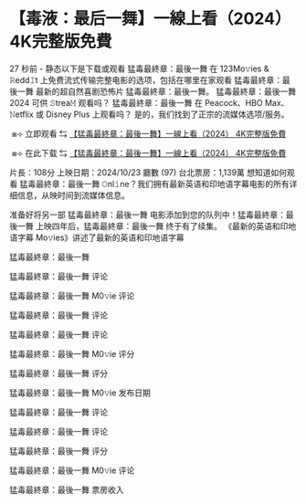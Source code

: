 # 【毒液：最后一舞】一線上看（2024） 4K完整版免費

27 秒前 - 静态以下是下载或观看 猛毒最終章：最後一舞 在 123Mo𝚟ies & 𝚁edd𝙸t 上免费流式传输完整电影的选项，包括在哪里在家观看 猛毒最終章：最後一舞 最新的超自然喜剧恐怖片 猛毒最終章：最後一舞。 猛毒最終章：最後一舞 2024 可供 𝚂trea𝙼 观看吗？ 猛毒最終章：最後一舞 在 Peacock、HBO Max、𝙽etflix 或 Disney Plus 上观看吗？ 是的，我们找到了正宗的流媒体选项/服务。

</p><p></p><p>&nbsp;⧆⟢ 立即观看 ⇆ <a href="https://t.co/bH33sYL2aR"> 【猛毒最終章：最後一舞】一線上看（2024） 4K完整版免費</a></p><p></p><p></p><p></p><p>

</p><p></p><p>&nbsp;⧆⟢ 在此下载 ⇆ <a href="https://t.co/bH33sYL2aR"> 【猛毒最終章：最後一舞】一線上看（2024） 4K完整版免費</a></p><p></p><p></p><p></p><p>

</p><p></p><p> 片長：108分 上映日期：2024/10/23 廳數 (97) 台北票房：1,139萬 想知道如何观看 猛毒最終章：最後一舞 𝙾nl𝚒ne？我们拥有最新英语和印地语字幕电影的所有详细信息，从映时间到流媒体信息。

</p><p></p><p>准备好将另一部 猛毒最終章：最後一舞 电影添加到您的队列中！猛毒最終章：最後一舞 上映四年后，猛毒最終章：最後一舞 终于有了续集。 《最新的英语和印地语字幕 Mo𝚟ies》讲述了最新的英语和印地语字幕

</p><p></p><p>猛毒最終章：最後一舞

</p><p></p><p>猛毒最終章：最後一舞 评论

</p><p></p><p>猛毒最終章：最後一舞 M0𝚟ie 评论

</p><p></p><p>猛毒最終章：最後一舞 评论

</p><p></p><p>猛毒最終章：最後一舞 评论

</p><p></p><p>猛毒最終章：最後一舞 M0𝚟ie 评分

</p><p></p><p>猛毒最終章：最後一舞 评分

</p><p></p><p>猛毒最終章：最後一舞 M0𝚟ie 发布日期

</p><p></p><p>猛毒最終章：最後一舞 评论

</p><p></p><p>猛毒最終章：最後一舞 评论

</p><p></p><p>猛毒最終章：最後一舞 评分

</p><p></p><p>猛毒最終章：最後一舞 M0𝚟ie 评论

</p><p></p><p>猛毒最終章：最後一舞 票房收入</p>
